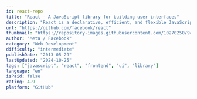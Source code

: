 ```yaml
---
id: react-repo
title: "React - A JavaScript library for building user interfaces"
description: "React is a declarative, efficient, and flexible JavaScript library for building user interfaces. It lets you compose complex UIs from small and isolated pieces of code called components."
url: "https://github.com/facebook/react"
thumbnail: "https://repository-images.githubusercontent.com/10270250/9cf86680-5e63-11eb-9f88-07b7c4a74e12"
author: "Meta / Facebook"
category: "Web Development"
difficulty: "intermediate"
publishDate: "2013-05-29"
lastUpdated: "2024-10-25"
tags: ["javascript", "react", "frontend", "ui", "library"]
language: "en"
isPaid: false
rating: 4.9
platform: "GitHub"
---
```

